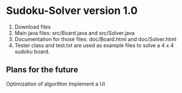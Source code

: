 # Sudoku-Solver version 1.0 

1. Download files
2. Main java files: src/Board.java and src/Solver.java
3. Documentation for those files: doc/Board.html and doc/Solver.html
4. Tester class and test.txt are used as example files to solve a 4 x 4 sudoku board.

## Plans for the future

Optimization of algorithm
Implement a UI
